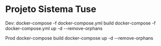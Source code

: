 # Projeto Sistema Tuse
Dev:
docker-compose -f docker-compose.yml build
docker-compose -f docker-compose.yml up -d --remove-orphans

Prod
docker-compose build
docker-compose up -d --remove-orphans
